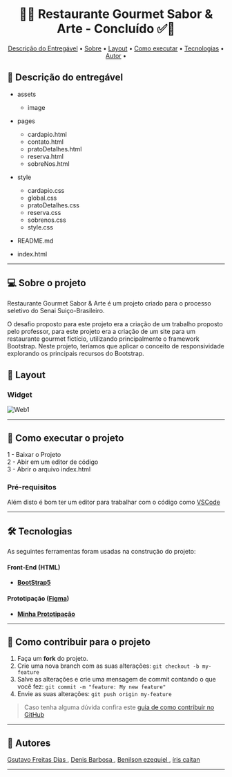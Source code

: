<!-- MODELO PROJETO EM ANDAMENTO -->
<h1 align="center"> 
	🚀✅ Restaurante Gourmet Sabor & Arte - Concluído ✅🚀
</h1>

<!-- ---------------------------------------------------------------------- -->

<!-- ---------------------------------------------------------------------- -->

<!-- MODELO MENU DE NAVEGAÇÃO -->
<p align="center">
 <a href="#-Descrição-do-entregável">Descrição do Entregável</a> •
 <a href="#-sobre-o-projeto">Sobre</a> •
 <a href="#-layout">Layout</a> • 
 <a href="#-como-executar-o-projeto">Como executar</a> • 
 <a href="#-tecnologias">Tecnologias</a> • 
 <a href="#-autor">Autor</a> • 
</p>

<!-- ---------------------------------------------------------------------- -->

<!-- MODELO DE DESCRIÇÃO -->
## 📄 Descrição do entregável

<!-- EXEMPLO DE DESCRIÇÃO DE UM PROJETO: -->
- assets
  - image
 
- pages
  - cardapio.html
  - contato.html
  - pratoDetalhes.html
  - reserva.html
  - sobreNos.html

- style
  - cardapio.css
  - global.css
  - pratoDetalhes.css
  - reserva.css
  - sobrenos.css
  - style.css

- README.md

- index.html
  
---

<!-- ---------------------------------------------------------------------- -->

<!-- MODELO DESCRIÇÃO SOBRE O PROJETO: -->
## 💻 Sobre o projeto

<!-- EXPLICA O MOTIVO DO PROJETO -->
Restaurante Gourmet Sabor & Arte é um projeto criado para o processo seletivo do Senai Suiço-Brasileiro.

O desafio proposto para este projeto era a criação de um trabalho proposto pelo professor, para este projeto era a criação de um site para um restaurante gourmet fictício, utilizando principalmente o framework Bootstrap. Neste projeto, teríamos que aplicar o conceito de responsividade explorando os principais recursos do Bootstrap.

<!-- EXEMPLO DE LAYOUT: -->
## 🎨 Layout

### Widget



![Web1](https://github.com/Gustavo-freitas-ai/Restaurante-Gourmet-Sabor-e-Arte/blob/main/Captura%20de%20tela%202025-08-13%20191806.png)


---

<!-- ---------------------------------------------------------------------- -->

<!-- MODELO DE COMO EXECUTAR O PROJETO -->
## 🚀 Como executar o projeto

1 - Baixar o Projeto <br>
2 - Abir em um editor de código <br>
3 - Abrir o arquivo index.html

<!-- ---------------------------------------------------------------------- -->

<!-- MODELO DE PRÉ REQUISITOS -->
### Pré-requisitos

Além disto é bom ter um editor para trabalhar com o código como [VSCode](https://code.visualstudio.com/)

---

<!-- ---------------------------------------------------------------------- -->

<!-- MODELO DE TECNOLOGIAS -->
## 🛠 Tecnologias

As seguintes ferramentas foram usadas na construção do projeto:

#### **Front-End** (HTML)

-   **[BootStrap5](https://getbootstrap.com/docs/5.0/getting-started/introduction/)**


#### **Prototipação** ([Figma](https://www.figma.com/))

- **[Minha Prototipação]()**

---

<!-- ---------------------------------------------------------------------- -->

<!-- MODELO DE COMO CONTRIBUIR PARA O PROJETO -->
## 💪 Como contribuir para o projeto

1. Faça um **fork** do projeto.
2. Crie uma nova branch com as suas alterações: `git checkout -b my-feature`
3. Salve as alterações e crie uma mensagem de commit contando o que você fez: `git commit -m "feature: My new feature"`
4. Envie as suas alterações: `git push origin my-feature`
> Caso tenha alguma dúvida confira este [guia de como contribuir no GitHub](./CONTRIBUTING.md)

---

<!-- ------------------------------ --------------------------------------- -->

<!-- MODELO DE AUTOR-->
## 🦸 Autores

<a href="https://www.linkedin.com/in/gustavo-freitas-83a3a5366/">
Gsutavo Freitas Dias </a>, <a href="https://www.linkedin.com/in//">Denis Barbosa </a>,  <a href="https://www.linkedin.com/in//">Benilson ezequiel </a>, <a href="https://www.linkedin.com/in//">íris caitan</a>  
 <br />
 
---

<!-- ---------------------------------------------------------------------- -->

<!-- MODELO DE LICENÇA -->



